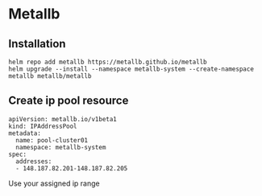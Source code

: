 # Metallb

## Installation

```
helm repo add metallb https://metallb.github.io/metallb
helm upgrade --install --namespace metallb-system --create-namespace metallb metallb/metallb
```

## Create ip pool resource
```
apiVersion: metallb.io/v1beta1
kind: IPAddressPool
metadata:
  name: pool-cluster01
  namespace: metallb-system
spec:
  addresses:
  - 148.187.82.201-148.187.82.205
```
Use your assigned ip range


